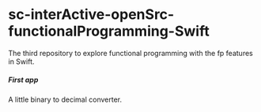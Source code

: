 # sc-interActive-openSrc-functionalProgramming-Swift
 The third repository to explore functional programming with the fp features in Swift.

 ##### First app 

 A little binary to decimal converter.
